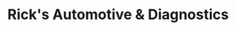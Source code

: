 ---
title: "Rick's Automotive & Diagnostics"
url: /northridge/ricks-automotive-und-diagnostics/
shop: Autowerkstatt
---